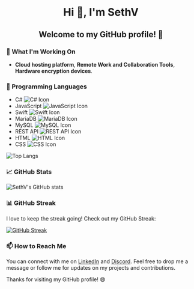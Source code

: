 # <p align="center">Hi 👋, I'm SethV</p>
## <p align="center">Welcome to my GitHub profile! 🎉</p>


### 🔭 What I'm Working On

- **Cloud hosting platform**, **Remote Work and Collaboration Tools**, **Hardware encryption devices**.

### 🌱 Programming Languages
- C# ![C# Icon](https://img.shields.io/badge/C%23-239120?style=for-the-badge&logo=c-sharp)
- JavaScript ![JavaScript Icon](https://img.shields.io/badge/JavaScript-F7DF1E?style=for-the-badge&logo=javascript&logoColor=black)
- Swift ![Swift Icon](https://img.shields.io/badge/Swift-FFAC45?style=for-the-badge&logo=swift&logoColor=white)
- MariaDB ![MariaDB Icon](https://img.shields.io/badge/MariaDB-003545?style=for-the-badge&logo=mariadb)
- MySQL ![MySQL Icon](https://img.shields.io/badge/MySQL-4479A1?style=for-the-badge&logo=mysql&logoColor=white)
- REST API ![REST API Icon](https://img.shields.io/badge/REST%20API-0096D3?style=for-the-badge&logo=rest-api)
- HTML ![HTML Icon](https://img.shields.io/badge/HTML-E34F26?style=for-the-badge&logo=html5&logoColor=white)
- CSS ![CSS Icon](https://img.shields.io/badge/CSS-1572B6?style=for-the-badge&logo=css3&logoColor=white)

![Top Langs](https://github-readme-stats.vercel.app/api/top-langs/?username=SVRECCO&show_icons=true&theme=onedark&layout=compact)

### 📈 GitHub Stats


![SethV's GitHub stats](https://github-readme-stats.vercel.app/api?username=SVRECCO&show_icons=true&theme=onedark&show=stars,commits,issues,contribs)

### 📊 GitHub Streak

I love to keep the streak going! Check out my GitHub Streak:

[![GitHub Streak](http://github-readme-streak-stats.herokuapp.com?user=SVRECCO&theme=onedark)](https://git.io/streak-stats)

### 📫 How to Reach Me

You can connect with me on [LinkedIn](https://www.linkedin.com/in/therealsethv/) and [Discord](Discord.gg/SVRECCO). Feel free to drop me a message or follow me for updates on my projects and contributions.

Thanks for visiting my GitHub profile! 😄

